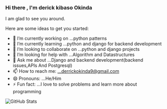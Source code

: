 ### Hi there , I'm derick kibaso Okinda
I am glad to see you around.


Here are some ideas to get you started:

- 🔭 I’m currently working on ...python patterns
- 🌱 I’m currently learning ...python and django for backend development
- 👯 I’m looking to collaborate on ...python and django projects
- 🤔 I’m looking for help with ...Algorithm and Datastructures
- 💬 Ask me about ...Django and backend development(backend issues,APIs And Postgresql)
- 📫 How to reach me: ...derrickokinda9@gmail.com
- 😄 Pronouns: ...He/Him
- ⚡ Fun fact: ...I love to solve problems and learn more about programming

![GitHub Stats](https://github-readme-stats.vercel.app/api?username=derick-droid&theme=radical) 

